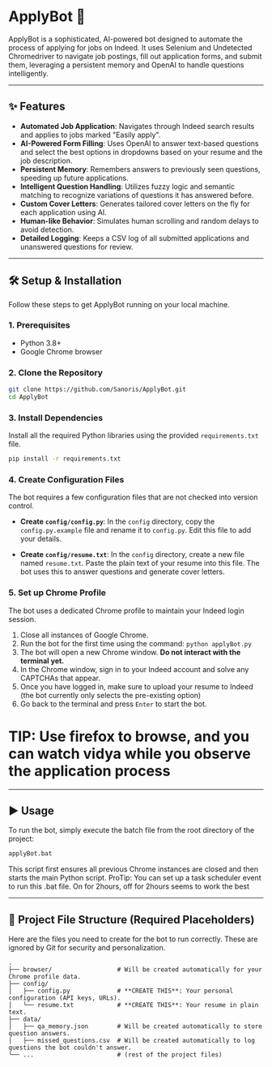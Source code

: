 # ApplyBot 🤖

ApplyBot is a sophisticated, AI-powered bot designed to automate the process of applying for jobs on Indeed. It uses Selenium and Undetected Chromedriver to navigate job postings, fill out application forms, and submit them, leveraging a persistent memory and OpenAI to handle questions intelligently.

---

## ✨ Features

* **Automated Job Application**: Navigates through Indeed search results and applies to jobs marked "Easily apply".
* **AI-Powered Form Filling**: Uses OpenAI to answer text-based questions and select the best options in dropdowns based on your resume and the job description.
* **Persistent Memory**: Remembers answers to previously seen questions, speeding up future applications.
* **Intelligent Question Handling**: Utilizes fuzzy logic and semantic matching to recognize variations of questions it has answered before.
* **Custom Cover Letters**: Generates tailored cover letters on the fly for each application using AI.
* **Human-like Behavior**: Simulates human scrolling and random delays to avoid detection.
* **Detailed Logging**: Keeps a CSV log of all submitted applications and unanswered questions for review.

---

## 🛠️ Setup & Installation

Follow these steps to get ApplyBot running on your local machine.

### 1. Prerequisites

* Python 3.8+
* Google Chrome browser

### 2. Clone the Repository

```bash
git clone https://github.com/Sanoris/ApplyBot.git
cd ApplyBot
```

### 3. Install Dependencies

Install all the required Python libraries using the provided `requirements.txt` file.

```bash
pip install -r requirements.txt
```

### 4. Create Configuration Files

The bot requires a few configuration files that are not checked into version control.

* **Create `config/config.py`**:
    In the `config` directory, copy the `config.py.example` file and rename it to `config.py`. Edit this file to add your details.

* **Create `config/resume.txt`**:
    In the `config` directory, create a new file named `resume.txt`. Paste the plain text of your resume into this file. The bot uses this to answer questions and generate cover letters.

### 5. Set up Chrome Profile

The bot uses a dedicated Chrome profile to maintain your Indeed login session.

1.  Close all instances of Google Chrome.
2.  Run the bot for the first time using the command: `python applyBot.py`
3.  The bot will open a new Chrome window. **Do not interact with the terminal yet.**
4.  In the Chrome window, sign in to your Indeed account and solve any CAPTCHAs that appear.
5.  Once you have logged in, make sure to upload your resume to Indeed (the bot currently only selects the pre-existing option)
6.  Go back to the terminal and press `Enter` to start the bot.

# TIP: Use firefox to browse, and you can watch vidya while you observe the application process 

---

## ▶️ Usage

To run the bot, simply execute the batch file from the root directory of the project:

```bash
applyBot.bat
```

This script first ensures all previous Chrome instances are closed and then starts the main Python script.
ProTip: You can set up a task scheduler event to run this .bat file. On for 2hours, off for 2hours seems to work the best

---

## 📁 Project File Structure (Required Placeholders)

Here are the files you need to create for the bot to run correctly. These are ignored by Git for security and personalization.

```
.
├── browser/                  # Will be created automatically for your Chrome profile data.
├── config/
│   ├── config.py             # **CREATE THIS**: Your personal configuration (API keys, URLs).
│   └── resume.txt            # **CREATE THIS**: Your resume in plain text.
├── data/
│   ├── qa_memory.json        # Will be created automatically to store question answers.
│   ├── missed_questions.csv  # Will be created automatically to log questions the bot couldn't answer.
└── ...                       # (rest of the project files)
```